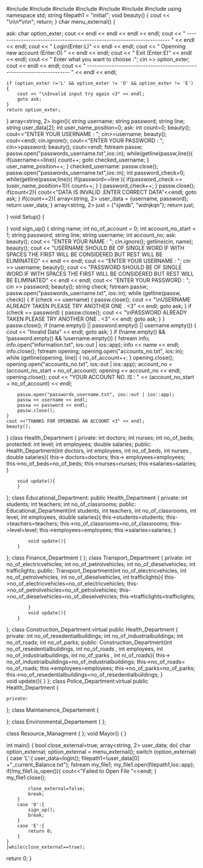 #include <iostream>
#include <fstream>
#include <string>
#include <cmath>
#include <iomanip>
#include <ctime>
#include<array>
using namespace std;
string filepath1 = "initial";
void beauty()
{
    cout << "\n\n*\n\n";
    return;
}
char menu_external()
{

ask:
    char option_exter;
    cout << endl
         << endl
         << endl
         << endl;
    cout << "                                            -----------------------------------------------------------------------        " << endl
         << endl;
    cout << "                                                                       Login(Enter:L)" << endl
         << endl;
    cout << "                                                                Openning new account (Enter:O)            " << endl
         << endl;
    cout << "                                                                         Exit (Enter:E)" << endl
         << endl;
    cout << "                                         Enter what you want to choose :";
    cin >> option_exter;
    cout << endl
         << endl;
    cout << "                                            -----------------------------------------------------------------------        " << endl
         << endl;
    

    if (option_exter !='L' && option_exter != 'O' && option_exter != 'E')
    {
        cout << "\nInvalid input try again <3" << endl;
        goto ask;
    }
    return option_exter;
}
array<string, 2> login(){
    string username;
    string password;
    string line;
    string user_data[2];
    int user_name_position=0;
    ask:
    int count=0;
    beauty();
    cout<<"ENTER YOUR USERNAME : ";
    cin>>username;
    beauty();
    cout<<endl;
    cin.ignore();
    cout<<"ENTER YOUR PASSWORD : ";
    cin>>password;
    beauty();
    cout<<endl;
     fstream passw;
     passw.open("passwords_username.txt",ios::in);
     while(getline(passw,line)){
        if(username==line){
            count++;
            goto checked_username;
        }
        user_name_position++;
     }
     checked_username:
      passw.close();
     passw.open("passwords_username.txt",ios::in);
     int password_check=0;
     while(getline(passw,line)){
        if(password==line ){
        if(password_check ==(user_name_position+1)){
            count++;
        }
        }
        password_check++;
     }
     passw.close();
    if(count<2){
        cout<<"DATA IS INVALID .ENTER CORRECT DATA"<<endl;
        goto ask;
    }
        if(count==2){
            array<string, 2> user_data = {username, password};
            return user_data;
        }
        array<string, 2> just = {"sjwdb", "wdnjkqn"};
        return just;
        
}
void Setup()
{
			
}
void sign_up()
{
    string name;
    int no_of_account = 0;
    int account_no_start = 1;
    string password;
    string line;
    string username;
    int account_no;
ask:
    beauty();
    cout << "ENTER YOUR NAME : ";
    cin.ignore();
    getline(cin, name);
    beauty();
    cout << "USERNAME SHOULD BE OF SINGLE WORD IF WITH SPACES THE FIRST WILL BE CONSIDERED BUT REST WILL BE ELIMINATED" << endl
         << endl;
    cout << "ENTER YOUR USERNAME : ";
    cin >> username;
    beauty();
    cout << "PASSWORD SHOULD BE OF SINGLE WORD IF WITH SPACES THE FIRST WILL BE CONSIDERED BUT REST WILL BE ELIMINATED" << endl
         << endl;
    cout << "ENTER YOUR PASSWORD : ";
    cin >> password;
    beauty();
    string check;
    fstream passw;
    passw.open("passwords_username.txt", ios::in);
    while (getline(passw, check))
    {
        if (check == username)
        {
            passw.close();
            cout << "\nUSERNAME ALREADY TAKEN PLEASE TRY ANOTHER ONE . <3" << endl;
            goto ask;
        }
        if (check == password)
        {
            passw.close();
            cout << "\nPASSWORD ALREADY TAKEN PLEASE TRY ANOTHER ONE . <3" << endl;
            goto ask;
        }
    }
    passw.close();
    if (name.empty() || password.empty() || username.empty())
    {
        cout << "Invalid Data" << endl;
        goto ask;
    }
    if (!name.empty() && !password.empty() && !username.empty())
    {
        fstream info;
        info.open("information.txt", ios::out | ios::app);
        info << name << endl;
        info.close();
        fstream opening;
        opening.open("accounts_no.txt", ios::in);
        while (getline(opening, line))
        {
            no_of_account++;
        }
        opening.close();
        opening.open("accounts_no.txt", ios::out | ios::app);
        account_no = (account_no_start + no_of_account);
        opening << account_no << endl;
        opening.close();
        cout << "YOUR ACCOUNT NO. IS : " << (account_no_start + no_of_account) << endl;

        passw.open("passwords_username.txt", ios::out | ios::app);
        passw << username << endl;
        passw << password << endl;
        passw.close();
    }
    cout <<"THANKS FOR OPENNING AN ACCOUNT <3" << endl;
    beauty();
}
class Health_Department
{
	private:
		int doctors;
		int nurses;
		int no_of_beds;
	protected:
		int level;
		int employees;
		double salaries;
	public:
		Health_Department(int doctors, int employees, int no_of_beds, int nurses , double salaries){
		this->	doctors=doctors;
		this->	employees=employees;
		this->no_of_beds=no_of_beds;
		this->nurses=nurses;
		this->salaries=salaries;
		}
		
		void update(){
		}
		
};
class Educational_Department: public Health_Department
{
	private:
		int students;
		int teachers;
		int no_of_classrooms;
		public:
			Educational_Department(int students, int teachers, int no_of_classrooms, int level, int employees, double salaries){
				this->students=students;
				this->teachers=teachers;
				this->no_of_classrooms=no_of_classrooms;
				this->level=level;
				this->employees=employees;
				this->salaries=salaries;
			}
			
			void update(){
		}
			
			
		
};
class Finance_Department
{
};
class Transport_Department
{
	private:
		int no_of_electricvehicles;
		int no_of_petrolvehicles;
		int no_of_dieselvehicles;
		int trafficlights;
		public:
			Transport_Department(int no_of_electricvehicles, int no_of_petrolvehicles, int no_of_dieselvehicles, int trafficlights){
				this->no_of_electricvehicles=no_of_electricvehicles;
				this->no_of_petrolvehicles=no_of_petrolvehicles;
				this->no_of_dieselvehicles=no_of_dieselvehicles;
				this->trafficlights=trafficlights;
				
			}
			void update(){
		}
			
};
class Construction_Department:virtual public Health_Department
{
	private:
		int no_of_resedentialbuildings;
		int no_of_industrialbuildings;
		int no_of_roads;
		int no_of_parks;
		public:
			Construction_Department(int no_of_resedentialbuildings, int no_of_roads , int employees, int no_of_industrialbuildings, int no_of_parks , int ni_of_roads){
				this-> no_of_industrialbuildings=no_of_industrialbuildings;
				this->no_of_roads= no_of_roads;
				this->employees=employees;
				this->no_of_parks=no_of_parks;
				this->no_of_resedentialbuildings=no_of_resedentialbuildings;
			}	
		void update(){
		}
};
class Police_Department:virtual public Health_Department
{
	
	private:
			
};
class Maintainence_Departement
{
	
};
class Environmental_Departement
{
};

class Resource_Managment
{
};
void Mayor()
{
}

int main()
{
    bool  close_external=true;
    array<string, 2> user_data;
    do{
        char option_external;
        option_external = menu_external();
        switch (option_external)
        {
        case 'L':{
             user_data=login();
             filepath1=(user_data[0] +"_current_Balance.txt");
             fstream my_file1;
             my_file1.open(filepath1,ios::app);
             if(!my_file1.is_open()){
                cout<<"Failed to Open File "<<endl;
             }
             my_file1.close();

            close_external=false;
            break;
        }
        case 'O':{
            sign_up();
            break;
        }
        case 'E':{
            return 0;
        }   
    }
    }while(close_external==true);
return 0;
}
